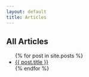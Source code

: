 ```yaml
---
layout: default
title: Articles
---
```


## All Articles

<ul class="all-articles">
{% for post in site.posts %}
  <li><a href="{{ post.url }}">{{ post.title }}</a></li>
{% endfor %}
</ul>
